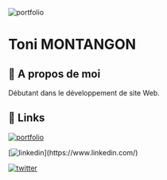 
![portfolio](https://static.ib-formation.fr/content/uploads/2024/04/15110010/tendances-developpement-web-2024-ib-cegos-1.jpg)
# Toni MONTANGON



## 🚀 A propos de moi
Débutant dans le développement de site Web.



## 🔗 Links
[![portfolio](https://img.shields.io/badge/my_portfolio-000?style=for-the-badge&logo=ko-fi&logoColor=white)](https://katherineoelsner.com/)

[![linkedin]([https://img.shields.io/badge/linkedin-0A66C2?style=for-the-badge&logo=linkedin&logoColor=white](https://www.linkedin.com/feed/))](https://www.linkedin.com/)

[![twitter](https://img.shields.io/badge/twitter-1DA1F2?style=for-the-badge&logo=twitter&logoColor=white)](https://twitter.com/)
